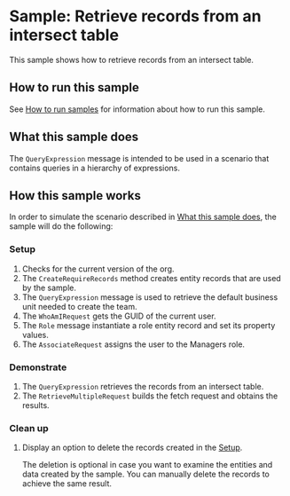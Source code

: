 # Sample: Retrieve records from an intersect table

This sample shows how to retrieve records from an intersect table.

## How to run this sample

See [How to run samples](https://github.com/microsoft/PowerApps-Samples/blob/master/cds/README.md) for information about how to run this sample.

## What this sample does

The `QueryExpression` message is intended to be used in a scenario that contains queries in a hierarchy of expressions.

## How this sample works

In order to simulate the scenario described in [What this sample does](#what-this-sample-does), the sample will do the following:

### Setup

1. Checks for the current version of the org. 
1. The `CreateRequireRecords` method creates entity records that are used by the sample.
1. The `QueryExpression` message is used to retrieve the default business unit needed to create the team.
1. The `WhoAmIRequest` gets the GUID of the current user.
1. The `Role` message instantiate a role entity record and set its property values.
1. The `AssociateRequest` assigns the user to the Managers role. 

### Demonstrate

1. The `QueryExpression` retrieves the records from an intersect table.
1. The `RetrieveMultipleRequest` builds the fetch request and obtains the results.

### Clean up

1. Display an option to delete the records created in the [Setup](#setup).

    The deletion is optional in case you want to examine the entities and data created by the sample. You can manually delete the records to achieve the same result.
